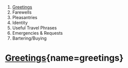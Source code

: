 1. [Greetings](greetings)
2. Farewells
3. Pleasantries
4. Identity
5. Useful Travel Phrases
6. Emergencies & Requests
7. Bartering/Buying

# [Greetings](#){name=greetings}
